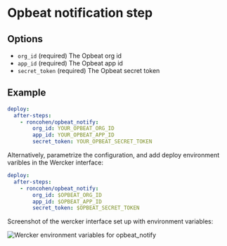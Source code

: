 # Opbeat notification step

## Options

- `org_id` (required) The Opbeat org id 
- `app_id` (required) The Opbeat app id
- `secret_token` (required) The Opbeat secret token

## Example

```yaml
deploy:
  after-steps:
    - roncohen/opbeat_notify:
        org_id: YOUR_OPBEAT_ORG_ID
        app_id: YOUR_OPBEAT_APP_ID
        secret_token: YOUR_OPBEAT_SECRET_TOKEN
```

Alternatively, parametrize the configuration, and add deploy environment varibles in the Wercker interface:

```yaml
deploy:
  after-steps:
    - roncohen/opbeat_notify:
        org_id: $OPBEAT_ORG_ID
        app_id: $OPBEAT_APP_ID
        secret_token: $OPBEAT_SECRET_TOKEN
```

Screenshot of the wercker interface set up with environment variables:

![Wercker environment variables for opbeat_notify](http://f.cl.ly/items/201d3O2s2g2B1v1X1S23/Screen%20Shot%202014-06-23%20at%2011.54.10%20am.png)
